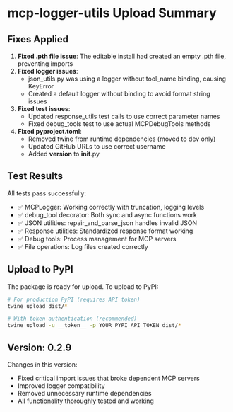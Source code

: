 # mcp-logger-utils Upload Summary

## Fixes Applied

1. **Fixed .pth file issue**: The editable install had created an empty .pth file, preventing imports
2. **Fixed logger issues**: 
   - json_utils.py was using a logger without tool_name binding, causing KeyError
   - Created a default logger without binding to avoid format string issues
3. **Fixed test issues**:
   - Updated response_utils test calls to use correct parameter names
   - Fixed debug_tools test to use actual MCPDebugTools methods
4. **Fixed pyproject.toml**:
   - Removed twine from runtime dependencies (moved to dev only)
   - Updated GitHub URLs to use correct username
   - Added __version__ to __init__.py

## Test Results

All tests pass successfully:
- ✅ MCPLogger: Working correctly with truncation, logging levels
- ✅ debug_tool decorator: Both sync and async functions work
- ✅ JSON utilities: repair_and_parse_json handles invalid JSON
- ✅ Response utilities: Standardized response format working
- ✅ Debug tools: Process management for MCP servers
- ✅ File operations: Log files created correctly

## Upload to PyPI

The package is ready for upload. To upload to PyPI:

```bash
# For production PyPI (requires API token)
twine upload dist/*

# With token authentication (recommended)
twine upload -u __token__ -p YOUR_PYPI_API_TOKEN dist/*
```

## Version: 0.2.9

Changes in this version:
- Fixed critical import issues that broke dependent MCP servers
- Improved logger compatibility
- Removed unnecessary runtime dependencies
- All functionality thoroughly tested and working